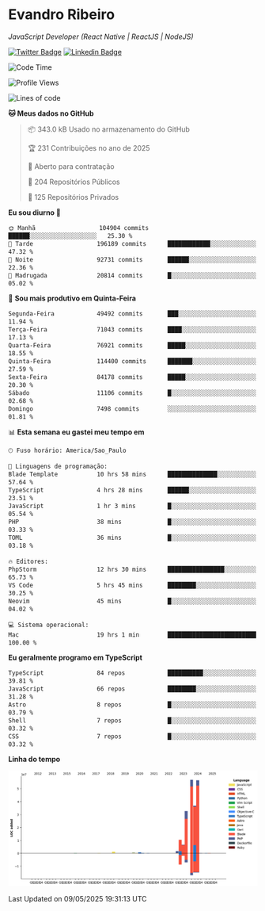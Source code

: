 # Evandro **Ribeiro**

*JavaScript Developer (React Native | ReactJS | NodeJS)*

[![Twitter Badge](https://img.shields.io/badge/-@ribeiroevandro-201B2D?style=flat-square&labelColor=201B2D&logo=twitter&logoColor=white&link=https://twitter.com/ribeiroevandro)](https://twitter.com/ribeiroevandro) 
[![Linkedin Badge](https://img.shields.io/badge/-Evandro%20Ribeiro-201B2D?style=flat-square&logo=Linkedin&logoColor=white&link=https://www.linkedin.com/in/ribeiroevandro)](https://www.linkedin.com/in/ribeiroevandro) 


<!--START_SECTION:waka-->
![Code Time](http://img.shields.io/badge/Code%20Time-4%2C431%20hrs%2038%20mins-blue)

![Profile Views](http://img.shields.io/badge/Visualizac%C3%B5es%20do%20perfil-0-blue)

![Lines of code](https://img.shields.io/badge/Desde%20o%20Hello%20World%20eu%20escrevi-204.9%20million%20linhas%20de%20c%C3%B3digo-blue)

**🐱 Meus dados no GitHub** 

> 📦 343.0 kB Usado no armazenamento do GitHub 
 > 
> 🏆 231 Contribuições no ano de 2025
 > 
> 💼 Aberto para contratação
 > 
> 📜 204 Repositórios Públicos 
 > 
> 🔑 125 Repositórios Privados 
 > 
**Eu sou diurno 🐤** 

```text
🌞 Manhã                  104904 commits      ██████░░░░░░░░░░░░░░░░░░░   25.30 % 
🌆 Tarde                  196189 commits      ████████████░░░░░░░░░░░░░   47.32 % 
🌃 Noite                  92731 commits       ██████░░░░░░░░░░░░░░░░░░░   22.36 % 
🌙 Madrugada              20814 commits       █░░░░░░░░░░░░░░░░░░░░░░░░   05.02 % 
```
📅 **Sou mais produtivo em Quinta-Feira** 

```text
Segunda-Feira            49492 commits       ███░░░░░░░░░░░░░░░░░░░░░░   11.94 % 
Terça-Feira              71043 commits       ████░░░░░░░░░░░░░░░░░░░░░   17.13 % 
Quarta-Feira             76921 commits       █████░░░░░░░░░░░░░░░░░░░░   18.55 % 
Quinta-Feira             114400 commits      ███████░░░░░░░░░░░░░░░░░░   27.59 % 
Sexta-Feira              84178 commits       █████░░░░░░░░░░░░░░░░░░░░   20.30 % 
Sábado                   11106 commits       █░░░░░░░░░░░░░░░░░░░░░░░░   02.68 % 
Domingo                  7498 commits        ░░░░░░░░░░░░░░░░░░░░░░░░░   01.81 % 
```


📊 **Esta semana eu gastei meu tempo em** 

```text
🕑︎ Fuso horário: America/Sao_Paulo

💬 Linguagens de programação: 
Blade Template           10 hrs 58 mins      ██████████████░░░░░░░░░░░   57.64 % 
TypeScript               4 hrs 28 mins       ██████░░░░░░░░░░░░░░░░░░░   23.51 % 
JavaScript               1 hr 3 mins         █░░░░░░░░░░░░░░░░░░░░░░░░   05.54 % 
PHP                      38 mins             █░░░░░░░░░░░░░░░░░░░░░░░░   03.33 % 
TOML                     36 mins             █░░░░░░░░░░░░░░░░░░░░░░░░   03.18 % 

🔥 Editores: 
PhpStorm                 12 hrs 30 mins      ████████████████░░░░░░░░░   65.73 % 
VS Code                  5 hrs 45 mins       ████████░░░░░░░░░░░░░░░░░   30.25 % 
Neovim                   45 mins             █░░░░░░░░░░░░░░░░░░░░░░░░   04.02 % 

💻 Sistema operacional: 
Mac                      19 hrs 1 min        █████████████████████████   100.00 % 
```

**Eu geralmente programo em TypeScript** 

```text
TypeScript               84 repos            ██████████░░░░░░░░░░░░░░░   39.81 % 
JavaScript               66 repos            ████████░░░░░░░░░░░░░░░░░   31.28 % 
Astro                    8 repos             █░░░░░░░░░░░░░░░░░░░░░░░░   03.79 % 
Shell                    7 repos             █░░░░░░░░░░░░░░░░░░░░░░░░   03.32 % 
CSS                      7 repos             █░░░░░░░░░░░░░░░░░░░░░░░░   03.32 % 
```



**Linha do tempo**

![Lines of Code chart](https://raw.githubusercontent.com/ribeiroevandro/ribeiroevandro/main/assets/bar_graph.png)


 Last Updated on 09/05/2025 19:31:13 UTC
<!--END_SECTION:waka-->
